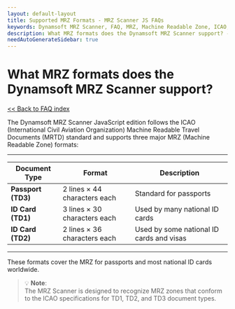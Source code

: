 ```yaml
---
layout: default-layout
title: Supported MRZ Formats - MRZ Scanner JS FAQs
keywords: Dynamsoft MRZ Scanner, FAQ, MRZ, Machine Readable Zone, ICAO, TD1, TD2, TD3, passport, ID
description: What MRZ formats does the Dynamsoft MRZ Scanner support? - MRZ Scanner JS FAQs.
needAutoGenerateSidebar: true
---
```


# What MRZ formats does the Dynamsoft MRZ Scanner support?

[<< Back to FAQ index](index.md)

The Dynamsoft MRZ Scanner JavaScript edition follows the ICAO (International Civil Aviation Organization) Machine Readable Travel Documents (MRTD) standard and supports three major MRZ (Machine Readable Zone) formats:

---

| **Document Type**            | **Format**                      | **Description**                               |
|------------------------------|----------------------------------|-----------------------------------------------|
| **Passport (TD3)**           | 2 lines × 44 characters each     | Standard for passports                        |
| **ID Card (TD1)**            | 3 lines × 30 characters each     | Used by many national ID cards                |
| **ID Card (TD2)**            | 2 lines × 36 characters each     | Used by some national ID cards and visas      |

---

These formats cover the MRZ for passports and most national ID cards worldwide.

> 💡 **Note**:  
> The MRZ Scanner is designed to recognize MRZ zones that conform to the ICAO specifications for TD1, TD2, and TD3 document types.
